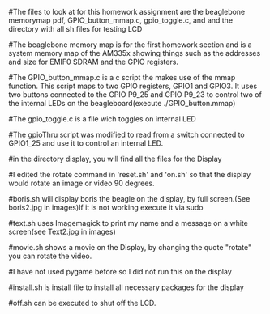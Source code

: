 #The files to look at for this homework assignment are the beaglebone memorymap pdf, GPIO_button_mmap.c, gpio_toggle.c, and and the directory with all sh.files for testing LCD

#The beaglebone memory map is for the first homework section and is a system memory map of the AM335x showing things such as the addresses and size for EMIF0 SDRAM and the GPIO registers.

#The GPIO_button_mmap.c is a c script the makes use of the mmap function. This script maps to two GPIO registers, GPIO1 and GPIO3. It uses two buttons connected to the GPIO P9_25 and GPIO P9_23 to control two of the internal LEDs on the beagleboard(execute ./GPIO_button.mmap)

#The gpio_toggle.c is a file wich toggles on internal LED 

#The gpioThru script was modified to read from a switch connected to GPIO1_25 and use it to control an internal LED.

#in the directory display, you will find all the files for the Display

#I edited the rotate command in 'reset.sh' and 'on.sh' so that the display would rotate an image or video 90 degrees.

#boris.sh will display boris the beagle on the display, by full screen.(See boris2.jpg in images)If it is not working execute it via sudo

#text.sh uses Imagemagick to print my name and a message on a white screen(see Text2.jpg in images)

#movie.sh shows a movie on the Display, by changing the quote "rotate" you can rotate the video. 

#I have not used pygame before so I did not run this on the display

#install.sh is install file to install all necessary packages for the display

#off.sh can be executed to shut off the LCD.





